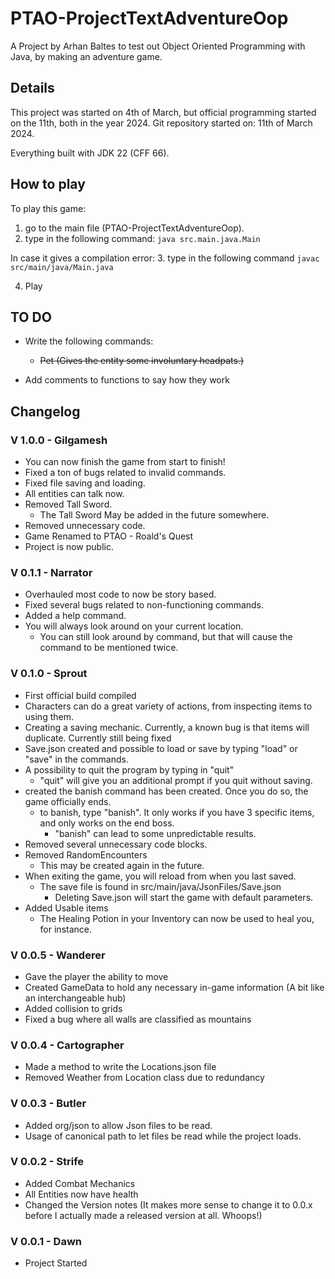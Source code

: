 # PTAO-ProjectTextAdventureOop
A Project by Arhan Baltes to test out Object Oriented Programming with Java, by making an adventure game.

## Details

This project was started on 4th of March, but official programming started on the 11th, both in the year 2024.
Git repository started on: 11th of March 2024.

Everything built with JDK 22 (CFF 66).

## How to play

To play this game:
1. go to the main file (PTAO-ProjectTextAdventureOop).
2. type in the following command: `java src.main.java.Main`

In case it gives a compilation error:
3. type in the following command `javac src/main/java/Main.java`

4. Play

## TO DO

- Write the following commands:
    - ~~Pet (Gives the entity some involuntary headpats.)~~

- Add comments to functions to say how they work

## Changelog

### V 1.0.0 - Gilgamesh
 - You can now finish the game from start to finish!
 - Fixed a ton of bugs related to invalid commands.
 - Fixed file saving and loading.
 - All entities can talk now.
 - Removed Tall Sword.
    - The Tall Sword May be added in the future somewhere.
 - Removed unnecessary code.
 - Game Renamed to PTAO - Roald's Quest
 - Project is now public.

### V 0.1.1 - Narrator
 - Overhauled most code to now be story based.
 - Fixed several bugs related to non-functioning commands.
 - Added a help command.
 - You will always look around on your current location.
    - You can still look around by command, but that will cause the command to be mentioned twice.

### V 0.1.0 - Sprout
 - First official build compiled
 - Characters can do a great variety of actions, from inspecting items to using them.
 - Creating a saving mechanic. Currently, a known bug is that items will duplicate. Currently still being fixed
 - Save.json created and possible to load or save by typing "load" or "save" in the commands.
 - A possibility to quit the program by typing in "quit"
    - "quit" will give you an additional prompt if you quit without saving.
 - created the banish command has been created. Once you do so, the game officially ends.
    - to banish, type "banish". It only works if you have 3 specific items, and only works on the end boss.
        - "banish" can lead to some unpredictable results.
 - Removed several unnecessary code blocks.
 - Removed RandomEncounters
    - This may be created again in the future. 
 - When exiting the game, you will reload from when you last saved.
    - The save file is found in src/main/java/JsonFiles/Save.json
        - Deleting Save.json will start the game with default parameters.
 - Added Usable items
    - The Healing Potion in your Inventory can now be used to heal you, for instance.

### V 0.0.5 - Wanderer
 - Gave the player the ability to move
 - Created GameData to hold any necessary in-game information (A bit like an interchangeable hub)
 - Added collision to grids
 - Fixed a bug where all walls are classified as mountains

### V 0.0.4 - Cartographer
 - Made a method to write the Locations.json file
 - Removed Weather from Location class due to redundancy

### V 0.0.3 - Butler
 - Added org/json to allow Json files to be read.
 - Usage of canonical path to let files be read while the project loads.

### V 0.0.2 - Strife
 - Added Combat Mechanics
 - All Entities now have health
 - Changed the Version notes (It makes more sense to change it to 0.0.x before I actually made a released version at all. Whoops!)

### V 0.0.1 - Dawn
 - Project Started
